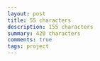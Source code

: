 ```yaml
---
layout: post
title: 55 characters
description: 155 characters
summary: 420 characters
comments: true
tags: project
---
```


<!-- [**Check out the up-to-date version on GitHub**](https://github.com/milofultz/) -->

<!-- --- 

- _202XXXXX: Update format_ -->